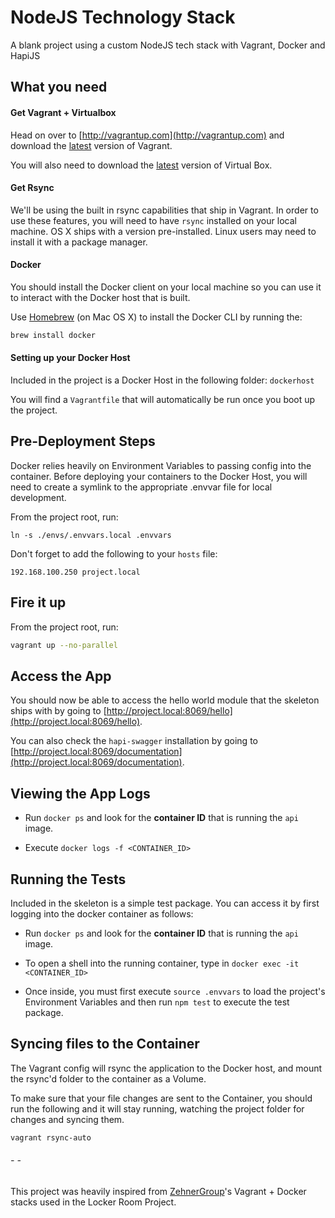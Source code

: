 # NodeJS Technology Stack
A blank project using a custom NodeJS tech stack with Vagrant, Docker and HapiJS

## What you need

#### Get Vagrant + Virtualbox

Head on over to [http://vagrantup.com](http://vagrantup.com) and download the [latest](https://www.vagrantup.com/downloads.html) version of Vagrant.

You will also need to download the [latest](https://www.virtualbox.org/wiki/Downloads) version of Virtual Box.

#### Get Rsync

We'll be using the built in rsync capabilities that ship in Vagrant. In order to use these features, you will need to have `rsync` installed on your local machine. OS X ships with a version pre-installed. Linux users may need to install it with a package manager.

#### Docker

You should install the Docker client on your local machine so you can use it to interact with the Docker host that is built.

Use [Homebrew](http://brew.sh/) (on Mac OS X) to install the Docker CLI by running the:

```bash
brew install docker
```

#### Setting up your Docker Host

Included in the project is a Docker Host in the following folder: ```dockerhost```

You will find a ```Vagrantfile``` that will automatically be run once you boot up the project.

## Pre-Deployment Steps

Docker relies heavily on Environment Variables to passing config into the container. Before deploying your containers to the Docker Host, you will need to create a symlink to the appropriate .envvar file for local development.

From the project root, run:

```
ln -s ./envs/.envvars.local .envvars
```

Don't forget to add the following to your ```hosts``` file:

```
192.168.100.250 project.local
```

## Fire it up

From the project root, run:

```bash
vagrant up --no-parallel
```

## Access the App

You should now be able to access the hello world module that the skeleton ships with by going to [http://project.local:8069/hello](http://project.local:8069/hello).

You can also check the ```hapi-swagger``` installation by going to [http://project.local:8069/documentation](http://project.local:8069/documentation).

## Viewing the App Logs

- Run ```docker ps``` and look for the **container ID** that is running the ```api``` image.

- Execute ```docker logs -f <CONTAINER_ID>```

## Running the Tests

Included in the skeleton is a simple test package. You can access it by first logging into the docker container as follows:

- Run ```docker ps``` and look for the **container ID** that is running the ```api``` image.

- To open a shell into the running container, type in ```docker exec -it <CONTAINER_ID>```

- Once inside, you must first execute ```source .envvars``` to load the project's Environment Variables and then run ```npm test``` to execute the test package.

## Syncing files to the Container

The Vagrant config will rsync the application to the Docker host, and mount the rsync'd folder to the container as a Volume.

To make sure that your file changes are sent to the Container, you should run the following and it will stay running, watching the project folder for changes and syncing them.

```bash
vagrant rsync-auto
```


###### - -

This project was heavily inspired from [ZehnerGroup](https://github.com/zehnergroup)'s Vagrant + Docker stacks used in the Locker Room Project.
